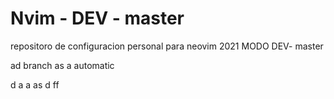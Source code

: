 # Nvim - DEV - master

repositoro de configuracion personal para neovim 2021
MODO DEV- master

ad branch as a
automatic

d
a a  as d ff 
